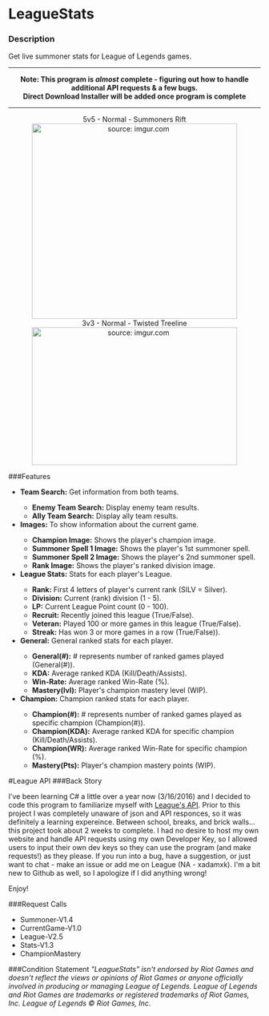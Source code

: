# LeagueStats
### Description
Get live summoner stats for League of Legends games.

<hr><p align="Center">
<b>Note: This program is <i>almost</i> complete - figuring out how to handle additional API requests & a few bugs.</b>
<br>
<b>Direct Download Installer will be added once program is complete</b></p>
<hr>

<p align="center">
5v5 - Normal - Summoners Rift
<br>
  <a href="http://i.imgur.com/OpbuyKA.png"><img src="http://i.imgur.com/OpbuyKA.png" title="source: imgur.com" height="390px" width="410px"/></a>
  <br>
  3v3 - Normal - Twisted Treeline
  <br>
  <a href="http://i.imgur.com/eg3BVkQ.png"><img src="http://i.imgur.com/eg3BVkQ.png" title="source: imgur.com" height="275px" width="410px"/></a>
</p>

###Features
<ul>
<li><b>Team Search:</b> Get information from both teams.</li>
<ul>
<li><b>Enemy Team Search:</b> Display enemy team results.</li>
<li><b>Ally Team Search:</b> Display ally team results.</li>
</ul>
<li><b>Images:</b> To show information about the current game.</li>
<ul>
<li><b>Champion Image:</b> Shows the player's champion image.</li>
<li><b>Summoner Spell 1 Image:</b> Shows the player's 1st summoner spell.</li>
<li><b>Summoner Spell 2 Image:</b> Shows the player's 2nd summoner spell.</li>
<li><b>Rank Image:</b> Shows the player's ranked division image.</li>
</ul>
<li><b>League Stats:</b> Stats for each player's League.</li>
<ul>
<li><b>Rank:</b> First 4 letters of player's current rank (SILV = Silver).</li>
<li><b>Division:</b> Current (rank) division (1 - 5).</li>
<li><b>LP:</b> Current League Point count (0 - 100).</li>
<li><b>Recruit:</b> Recently joined this league (True/False).</li>
<li><b>Veteran:</b> Played 100 or more games in this league (True/False).</li>
<li><b>Streak:</b> Has won 3 or more games in a row (True/False)).</li>
</ul>
<li><b>General:</b> General ranked stats for each player.</li>
<ul>
<li><b>General(#):</b> # represents number of ranked games played (General(#)).</li>
<li><b>KDA:</b> Average ranked KDA (Kill/Death/Assists).</li>
<li><b>Win-Rate:</b> Average ranked Win-Rate (%).</li>
<li><b>Mastery(lvl):</b> Player's champion mastery level (WIP).</li>
</ul>
<li><b>Champion:</b> Champion ranked stats for each player.</li>
<ul>
<li><b>Champion(#):</b> # represents number of ranked games played as specific champion (Champion(#)).</li>
<li><b>Champion(KDA):</b> Average ranked KDA for specific champion (Kill/Death/Assists).</li>
<li><b>Champion(WR):</b> Average ranked Win-Rate for specific champion (%).</li>
<li><b>Mastery(Pts):</b> Player's champion mastery points (WIP).</li>
</ul>
</ul>


#League API 
###Back Story
<p>I've been learning C# a little over a year now (3/16/2016) and I decided to code this program to familiarize myself with <a href="https://developer.riotgames.com">League's API</a>. Prior to this project I was completely unaware of json and API responces, so it was definitely a learning expereince. Between school, breaks, and brick walls... this project took about 2 weeks to complete. I had no desire to host my own website and handle API requests using my own Developer Key, so I allowed users to input their own dev keys so they can use the program (and make requests!) as they please. If you run into a bug, have a suggestion, or just want to chat - make an issue or add me on League (NA - xadamxk). I'm a bit new to Github as well, so I apologize if I did anything wrong!

Enjoy!</p>

###Request Calls
<ul>
<li>Summoner-V1.4</li>
<li>CurrentGame-V1.0</li>
<li>League-V2.5</li>
<li>Stats-V1.3</li>
<li>ChampionMastery</li>
</ul>
###Condition Statement
<i>"LeagueStats"  isn't endorsed by Riot Games and doesn't reflect the views or opinions of Riot Games or anyone officially involved in producing or managing League of Legends. League of Legends and Riot Games are trademarks or registered trademarks of Riot Games, Inc. League of Legends © Riot Games, Inc.</i>
